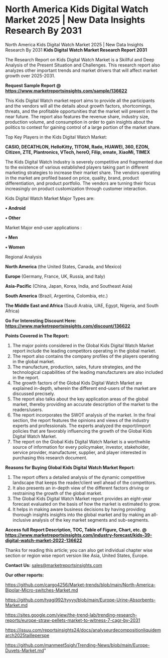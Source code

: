 # North America Kids Digital Watch Market 2025 | New Data Insights Research By 2031
North America Kids Digital Watch Market 2025 | New Data Insights Research By 2031
<strong>Kids Digital Watch Market Research Report 2031</strong>

The Research Report on Kids Digital Watch Market is a Skillful and Deep Analysis of the Present Situation and Challenges. This research report also analyzes other important trends and market drivers that will affect market growth over 2025-2031.

<strong>Request Sample Report @ <a href=https://www.marketreportsinsights.com/sample/136622>https://www.marketreportsinsights.com/sample/136622</a></strong>

This Kids Digital Watch market report aims to provide all the participants and the vendors will all the details about growth factors, shortcomings, threats, and the profitable opportunities that the market will present in the near future. The report also features the revenue share, industry size, production volume, and consumption in order to gain insights about the politics to contest for gaining control of a large portion of the market share.

Top Key Players in the Kids Digital Watch Market:

<strong>CASIO, DECATHLON, HelloKitty, TITONI, Rado, HUAWEI, 360, EZON, Citizen, ZTE, Plantronics, VTech, hereO, Filip, omate, XiaoMi, TIMEX</strong>

The Kids Digital Watch Industry is severely competitive and fragmented due to the existence of various established players taking part in different marketing strategies to increase their market share. The vendors operating in the market are profiled based on price, quality, brand, product differentiation, and product portfolio. The vendors are turning their focus increasingly on product customization through customer interaction.

Kids Digital Watch Market Major Types are:

<strong>• Android

• Other</strong>

Market Major end-user applications :

<strong>• Men

• Women</strong>

Regional Analysis

</u><strong><b>North America</b></strong> (the United States, Canada, and Mexico)

<strong><b>Europe </b></strong>(Germany, France, UK, Russia, and Italy)

<strong><b>Asia-Pacific</b></strong> (China, Japan, Korea, India, and Southeast Asia)

<strong><b>South America</b></strong> (Brazil, Argentina, Colombia, etc.)

<strong><b>The Middle East and Africa</b></strong> (Saudi Arabia, UAE, Egypt, Nigeria, and South Africa)

<strong>Go For Interesting Discount Here: <a href=https://www.marketreportsinsights.com/discount/136622>https://www.marketreportsinsights.com/discount/136622</a></strong>

<strong>Points Covered in The Report:</strong>
<ol>
  <li>The major points considered in the Global Kids Digital Watch Market report include the leading competitors operating in the global market.</li>
  <li>The report also contains the company profiles of the players operating in the global market.</li>
  <li>The manufacture, production, sales, future strategies, and the technological capabilities of the leading manufacturers are also included in the report.</li>
  <li>The growth factors of the Global Kids Digital Watch Market are explained in-depth, wherein the different end-users of the market are discussed precisely.</li>
  <li>The report also talks about the key application areas of the global market, thereby providing an accurate description of the market to the readers/users.</li>
  <li>The report incorporates the SWOT analysis of the market. In the final section, the report features the opinions and views of the industry experts and professionals. The experts analyzed the export/import policies that are favorably influencing the growth of the Global Kids Digital Watch Market.</li>
  <li>The report on the Global Kids Digital Watch Market is a worthwhile source of information for every policymaker, investor, stakeholder, service provider, manufacturer, supplier, and player interested in purchasing this research document.</li>
</ol>
<strong>Reasons for Buying Global Kids Digital Watch Market Report:</strong>

<ol>
  <li>The report offers a detailed analysis of the dynamic competitive landscape that keeps the reader/client well ahead of the competitors.</li>
  <li>It also presents an in-depth view of the different factors driving or restraining the growth of the global market.</li>
  <li>The Global Kids Digital Watch Market report provides an eight-year forecast evaluated on the basis of how the market is estimated to grow.</li>
  <li>It helps in making aware business decisions by having providing thorough insights insights into the global market and by making an all-inclusive analysis of the key market segments and sub-segments.</li>
</ol>
<strong>Access full Report Description, TOC, Table of Figure, Chart, etc. @ <a href=https://www.marketreportsinsights.com/industry-forecast/kids-39-digital-watch-market-2022-136622>https://www.marketreportsinsights.com/industry-forecast/kids-39-digital-watch-market-2022-136622</a></strong>


Thanks for reading this article; you can also get individual chapter wise section or region wise report version like Asia, United States, Europe.

<strong>Contact Us:</strong>
sales@marketreportsinsights.com

<strong>Our other reports:</strong>

<a href=https://github.com/cargo4256/Market-trends/blob/main/North-America-Bipolar-Micro-switches-Market.md>https://github.com/cargo4256/Market-trends/blob/main/North-America-Bipolar-Micro-switches-Market.md</a>

<a href=https://github.com/tyagi992/tyyyy/blob/main/Europe-Urine-Absorbents-Market.md>https://github.com/tyagi992/tyyyy/blob/main/Europe-Urine-Absorbents-Market.md</a>

<a href=https://sites.google.com/view/the-trend-lab/trending-research-reports/europe-straw-pellets-market-to-witness-7-cagr-by-2031>https://sites.google.com/view/the-trend-lab/trending-research-reports/europe-straw-pellets-market-to-witness-7-cagr-by-2031</a>

<a href=https://issuu.com/reportsinsights24/docs/analyseurdecompositionliquidemarch2025tailleperspe>https://issuu.com/reportsinsights24/docs/analyseurdecompositionliquidemarch2025tailleperspe</a>

<a href=https://github.com/manmeet5sigh/Trending-News/blob/main/Europe-Duvets-Market.md>https://github.com/manmeet5sigh/Trending-News/blob/main/Europe-Duvets-Market.md</a>"
